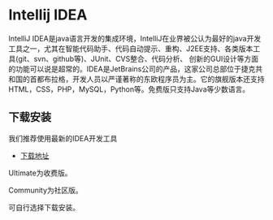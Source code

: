 # Intellij IDEA

IntelliJ IDEA是java语言开发的集成环境，IntelliJ在业界被公认为最好的java开发工具之一，尤其在智能代码助手、代码自动提示、重构、J2EE支持、各类版本工具(git、svn、github等)、JUnit、CVS整合、代码分析、 创新的GUI设计等方面的功能可以说是超常的。IDEA是JetBrains公司的产品，这家公司总部位于捷克共和国的首都布拉格，开发人员以严谨著称的东欧程序员为主。它的旗舰版本还支持HTML，CSS，PHP，MySQL，Python等。免费版只支持Java等少数语言。

## 下载安装

我们推荐使用最新的IDEA开发工具

- [下载地址](http://www.jetbrains.com/idea/download/)

Ultimate为收费版。

Community为社区版。

可自行选择下载安装。


